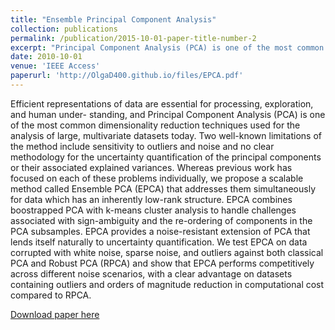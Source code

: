 ```yaml
---
title: "Ensemble Principal Component Analysis"
collection: publications
permalink: /publication/2015-10-01-paper-title-number-2
excerpt: "Principal Component Analysis (PCA) is one of the most common dimensionality reduction techniques used for the analysis of large, multivariate datasets today, but the method is sensitive to outliers and noise and has no clear methodology for the uncertainty quantification of the purely descriptive information it provides. Whereas previous work has focused on each of these problems individually, we propose a scalable method called Ensemble PCA (EPCA) that addresses them simultaneously for data which has an inherently low-rank structure. EPCA combines boostrapped PCA with k-means cluster analysis to proivde a noise-resistant extension of PCA that lends itself naturally to uncertainty quantification.<br/><img src='/images/EnsemblePCAGraphic.pdf'>"
date: 2010-10-01
venue: 'IEEE Access'
paperurl: 'http://OlgaD400.github.io/files/EPCA.pdf'
---
```

Efficient representations of data are essential for processing, exploration, and human under- standing, and Principal Component Analysis (PCA) is one of the most common dimensionality reduction techniques used for the analysis of large, multivariate datasets today. Two well-known limitations of the method include sensitivity to outliers and noise and no clear methodology for the uncertainty quantification of the principal components or their associated explained variances. Whereas previous work has focused on each of these problems individually, we propose a scalable method called Ensemble PCA (EPCA) that addresses them simultaneously for data which has an inherently low-rank structure. EPCA combines boostrapped PCA with k-means cluster analysis to handle challenges associated with sign-ambiguity and the re-ordering of components in the PCA subsamples. EPCA provides a noise-resistant extension of PCA that lends itself naturally to uncertainty quantification. We test EPCA on data corrupted with white noise, sparse noise, and outliers against both classical PCA and Robust PCA (RPCA) and show that EPCA performs competitively across different noise scenarios, with a clear advantage on datasets containing outliers and orders of magnitude reduction in computational cost compared to RPCA.

[Download paper here]([http://academicpages.github.io/files/paper2.pdf](http://OlgaD400.github.io/files/EPCA.pdf))
